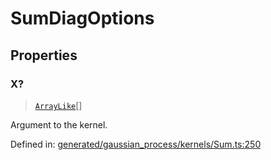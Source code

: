# SumDiagOptions

## Properties

### X?

> [`ArrayLike`](../types/ArrayLike.md)[]

Argument to the kernel.

Defined in:  [generated/gaussian\_process/kernels/Sum.ts:250](https://github.com/transitive-bullshit/scikit-learn-ts/blob/92ab806/packages/sklearn/src/generated/gaussian_process/kernels/Sum.ts#L250)
